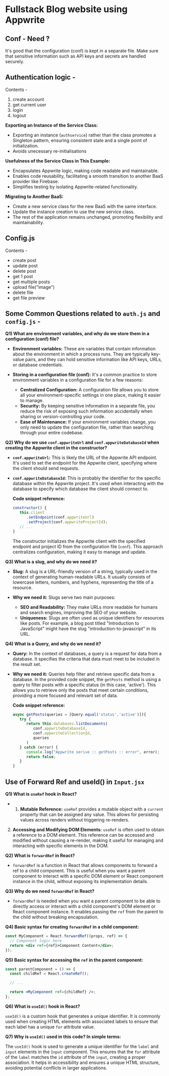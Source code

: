 # Fullstack Blog website using Appwrite

##  Conf - Need ?
It's good that the configuration (conf) is kept in a separate file. Make sure that sensitive information such as API keys and secrets are handled securely.

## Authentication logic - 
Contents - 
1. create account
2. get current user
3. login
4. logout

**Exporting an Instance of the Service Class:**
- Exporting an instance (`authservice`) rather than the class promotes a Singleton pattern, ensuring consistent state and a single point of initialization.
- Avoids unecessary re-initialisations

**Usefulness of the Service Class in This Example:**
- Encapsulates Appwrite logic, making code readable and maintainable.
- Enables code reusability, facilitating a smooth transition to another BaaS provider like Firebase.
- Simplifies testing by isolating Appwrite-related functionality.

**Migrating to Another BaaS:**
- Create a new service class for the new BaaS with the same interface.
- Update the instance creation to use the new service class.
- The rest of the application remains unchanged, promoting flexibility and maintainability.

## Config.js
Contents - 
- create post
- update post
- delete post
- get 1 post
- get multiple posts
- upload file("image")
- delete file
- get file preview 

## Some Common Questions related to `auth.js` and `config.js` - 
**Q1) What are environment variables, and why do we store them in a configuration (conf) file?**

- **Environment variables:** These are variables that contain information about the environment in which a process runs. They are typically key-value pairs, and they can hold sensitive information like API keys, URLs, or database credentials.

- **Storing in a configuration file (conf):** It's a common practice to store environment variables in a configuration file for a few reasons:
  - **Centralized Configuration:** A configuration file allows you to store all your environment-specific settings in one place, making it easier to manage.
  - **Security:** By keeping sensitive information in a separate file, you reduce the risk of exposing such information accidentally when sharing or version-controlling your code.
  - **Ease of Maintenance:** If your environment variables change, you only need to update the configuration file, rather than searching through your entire codebase.

**Q2) Why do we use `conf.appwriteUrl` and `conf.appwriteDatabaseId` when creating the Appwrite client in the constructor?**

- **`conf.appwriteUrl`:** This is likely the URL of the Appwrite API endpoint. It's used to set the endpoint for the Appwrite client, specifying where the client should send requests.

- **`conf.appwriteDatabaseId`:** This is probably the identifier for the specific database within the Appwrite project. It's used when interacting with the database to specify which database the client should connect to.

   **Code snippet reference:**
   ```javascript
   constructor() {
      this.client
         .setEndpoint(conf.appwriteUrl)
         .setProject(conf.appwriteProjectId);
      // ...
   }
   ```

   The constructor initializes the Appwrite client with the specified endpoint and project ID from the configuration file (`conf`). This approach centralizes configuration, making it easy to manage and update.

**Q3) What is a slug, and why do we need it?**

- **Slug:** A slug is a URL-friendly version of a string, typically used in the context of generating human-readable URLs. It usually consists of lowercase letters, numbers, and hyphens, representing the title of a resource.

- **Why we need it:** Slugs serve two main purposes:
  - **SEO and Readability:** They make URLs more readable for humans and search engines, improving the SEO of your website.
  - **Uniqueness:** Slugs are often used as unique identifiers for resources like posts. For example, a blog post titled "Introduction to JavaScript" might have the slug "introduction-to-javascript" in its URL.

**Q4) What is a Query, and why do we need it?**

- **Query:** In the context of databases, a query is a request for data from a database. It specifies the criteria that data must meet to be included in the result set.

- **Why we need it:** Queries help filter and retrieve specific data from a database. In the provided code snippet, the `getPosts` method is using a query to filter posts with a specific status (in this case, 'active'). This allows you to retrieve only the posts that meet certain conditions, providing a more focused and relevant set of data. 

   **Code snippet reference:**
   ```javascript
   async getPosts(queries = [Query.equal('status','active')]){
      try {
         return this.databases.listDocuments(
            conf.appwriteDatabaseId,
            conf.appwriteCollectionId,
            queries
         )
      } catch (error) {
         console.log("Appwrite serive :: getPosts :: error", error);
         return false;
      }
   }
   ```
## Use of Forward Ref and useId() in `Input.jsx`
**Q1) What is `useRef` hook in React?**

- 1. **Mutable Reference:** `useRef` provides a mutable object with a `current` property that can be assigned any value. This allows for persisting values across renders without triggering re-renders.

2. **Accessing and Modifying DOM Elements:** `useRef` is often used to obtain a reference to a DOM element. This reference can be accessed and modified without causing a re-render, making it useful for managing and interacting with specific elements in the DOM.

**Q2) What is `forwardRef` in React?**

-  `forwardRef` is a function in React that allows components to forward a ref to a child component. This is useful when you want a parent component to interact with a specific DOM element or React component instance in the child, without exposing its implementation details.

**Q3) Why do we need `forwardRef` in React?**

-  `forwardRef` is needed when you want a parent component to be able to directly access or interact with a child component's DOM element or React component instance. It enables passing the `ref` from the parent to the child without breaking encapsulation.

**Q4) Basic syntax for creating `forwardRef` in a child component:**

```jsx
const MyComponent = React.forwardRef((props, ref) => {
  // Component logic here
  return <div ref={ref}>Component Content</div>;
});
```

**Q5) Basic syntax for accessing the `ref` in the parent component:**

```jsx
const parentComponent = () => {
  const childRef = React.createRef();

  // ...

  return <MyComponent ref={childRef} />;
};
```

**Q6) What is `useId()` hook in React?**

 `useId()` is a custom hook that generates a unique identifier. It is commonly used when creating HTML elements with associated labels to ensure that each label has a unique `for` attribute value.

**Q7) Why is `useId()` used in this code? In simple terms:**

 The `useId()` hook is used to generate a unique identifier for the `label` and `input` elements in the `Input` component. This ensures that the `for` attribute of the `label` matches the `id` attribute of the `input`, creating a proper association. It helps in accessibility and ensures a unique HTML structure, avoiding potential conflicts in larger applications.

 
